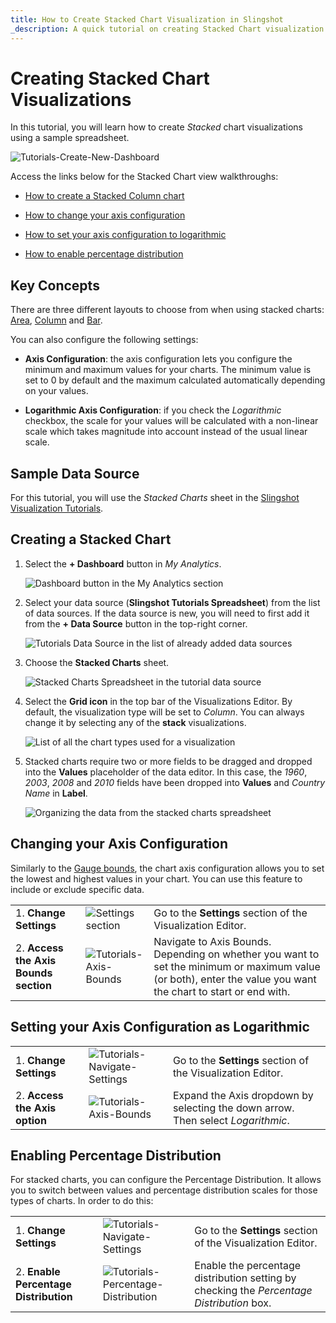 ```yaml
---
title: How to Create Stacked Chart Visualization in Slingshot
_description: A quick tutorial on creating Stacked Chart visualization using a sample spreadsheet.
---
```


# Creating Stacked Chart Visualizations

In this tutorial, you will learn how to create *Stacked* chart
visualizations using a sample spreadsheet.

![Tutorials-Create-New-Dashboard](images/different-stacked-charts-example.png)  

Access the links below for the Stacked Chart view walkthroughs:

  - [How to create a Stacked Column chart](https://www.slingshotapp.io/en/help/docs/analytics/visualization-tutorials/stacked-charts#creating-a-stacked-chart)

  - [How to change your axis configuration](https://www.slingshotapp.io/en/help/docs/analytics/visualization-tutorials/stacked-charts#changing-your-axis-configuration)

  - [How to set your axis configuration to logarithmic](https://www.slingshotapp.io/en/help/docs/analytics/visualization-tutorials/stacked-charts#setting-your-axis-configuration-as-logarithmic)

  - [How to enable percentage distribution](https://www.slingshotapp.io/en/help/docs/analytics/visualization-tutorials/stacked-charts#enabling-percentage-distribution)

## Key Concepts

There are three different layouts to choose from when using stacked
charts: [Area](#creating-a-stacked-chart),
[Column](#creating-a-stacked-chart) and [Bar](#creating-a-stacked-chart).

You can also configure the following settings:

  - **Axis Configuration**: the axis configuration lets you configure
    the minimum and maximum values for your charts. The minimum value is
    set to 0 by default and the maximum calculated automatically
    depending on your values.

   - **Logarithmic Axis Configuration**: if you check the
        *Logarithmic* checkbox, the scale for your values will be
        calculated with a non-linear scale which takes magnitude into
        account instead of the usual linear scale.

## Sample Data Source

For this tutorial, you will use the *Stacked Charts* sheet in the
[Slingshot Visualization Tutorials](https://download.infragistics.com/slingshot/samples/Slingshot_Visualization_Tutorials.xlsx).


<a name='create-stacked-chart'></a>
## Creating a Stacked Chart

1. Select the **+ Dashboard** button in *My Analytics*.  

     ![Dashboard button in the My Analytics section](images/myanalytics-dashboard-button.png) 
                                                      
2. Select your data source (**Slingshot Tutorials Spreadsheet**) from the list of data sources. If the data source is new, you will need to first add it from the **+ Data Source** button in the top-right corner.     

      ![Tutorials Data Source in the list of already added data sources](images/visualization-tutorials-sample.png)

3. Choose the **Stacked Charts** sheet.               

     ![Stacked Charts Spreadsheet in the tutorial data source](images/stacked-chart-spreadsheet-data-source-details-dialog.png)
  
4. Select the **Grid icon** in the top bar of the Visualizations Editor. By default, the visualization type will be set to *Column*. You can always change it by selecting any of the **stack** visualizations.     
 
     ![List of all the chart types used for a visualization](images/stacked-chart-types.png)                                                                                                    
5. Stacked charts require two or more fields to be dragged and dropped into the **Values** placeholder of the data editor. In this case, the *1960*, *2003*, *2008* and *2010* fields have been dropped into **Values** and *Country Name* in **Label**. 

    ![Organizing the data from the stacked charts spreadsheet](images/stacked-charts-organizing-data.png)

<a name='change-axis-configuration'></a>
## Changing your Axis Configuration

Similarly to the [Gauge bounds](tutorials-gauge#adding-bounds-to-your-gauge), the
chart axis configuration allows you to set the lowest and highest values
in your chart. You can use this feature to include or exclude specific
data.

|                                        |                                                                                      |                                                                                                                                       |
| -------------------------------------- | ------------------------------------------------------------------------------------ | ------------------------------------------------------------------------------------------------------------------------------------- |
| 1\. **Change Settings**                | ![Settings section](images/tutorials-settings.png)               | Go to the **Settings** section of the Visualization Editor.                                                                           |
| 2\. **Access the Axis Bounds section** | ![Tutorials-Axis-Bounds](images/axis-bounds.png)                           | Navigate to Axis Bounds. Depending on whether you want to set the minimum or maximum value (or both), enter the value you want the chart to start or end with.  |                                                                                                          

<a name='set-logarithmic-axis'></a>
## Setting your Axis Configuration as Logarithmic

|                                           |                                                                          |                                                             |
| ----------------------------------------- | ------------------------------------------------------------------------ | ----------------------------------------------------------- |
| 1\. **Change Settings**                   | ![Tutorials-Navigate-Settings](images/tutorials-settings.png)   | Go to the **Settings** section of the Visualization Editor. |
| 2\. **Access the Axis option**            | ![Tutorials-Axis-Bounds](images/axis-bounds-logarithmic.png)               | Expand the Axis dropdown by selecting the down arrow. Then select *Logarithmic*.|      

<a name='enable-percentage-distribution'></a>
## Enabling Percentage Distribution

For stacked charts, you can configure the Percentage Distribution. It
allows you to switch between values and percentage distribution scales
for those types of charts. In order to do this:

|                                        |                                                                                    |                                                                                           |
| -------------------------------------- | ---------------------------------------------------------------------------------- | ----------------------------------------------------------------------------------------- |
| 1\. **Change Settings**                | ![Tutorials-Navigate-Settings](images/tutorials-settings.png)             | Go to the **Settings** section of the Visualization Editor.                               |
| 2\. **Enable Percentage Distribution** | ![Tutorials-Percentage-Distribution](images/percentage-distribution.png) | Enable the percentage distribution setting by checking the *Percentage Distribution* box. |
